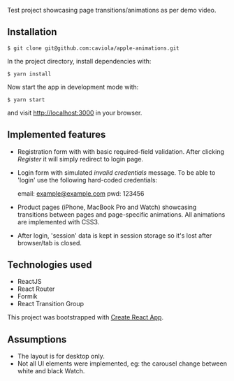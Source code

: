 Test project showcasing page transitions/animations as per demo video.

## Installation

```
$ git clone git@github.com:caviola/apple-animations.git
```

In the project directory, install dependencies with:

```
$ yarn install
```

Now start the app in development mode with:

```
$ yarn start
```

and visit [http://localhost:3000](http://localhost:3000) in your browser.

## Implemented features

- Registration form with with basic required-field validation. After clicking *Register* it will simply redirect to login page.
- Login form with simulated *invalid credentials* message. To be able to 'login' use the following hard-coded credentials:

    email: example@example.com
    pwd: 123456

- Product pages (iPhone, MacBook Pro and Watch) showcasing transitions between pages and page-specific animations. All animations are implemented with CSS3.
- After login, 'session' data is kept in session storage so it's lost after browser/tab is closed.

## Technologies used

- ReactJS
- React Router
- Formik
- React Transition Group

This project was bootstrapped with [Create React App](https://github.com/facebook/create-react-app).

## Assumptions

- The layout is for desktop only.
- Not all UI elements were implemented, eg: the carousel change between white and black Watch.
